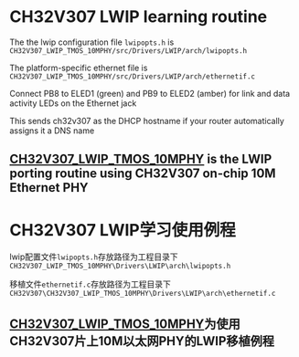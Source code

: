 # CH32V307 LWIP learning routine

The the lwip configuration file `lwipopts.h` is `CH32V307_LWIP_TMOS_10MPHY/src/Drivers/LWIP/arch/lwipopts.h`

The platform-specific ethernet file is `CH32V307_LWIP_TMOS_10MPHY/src/Drivers/LWIP/arch/ethernetif.c`

Connect PB8 to ELED1 (green) and PB9 to ELED2 (amber) for link and data activity LEDs on the Ethernet jack

This sends ch32v307 as the DHCP hostname if your router automatically assigns it a DNS name

## [CH32V307_LWIP_TMOS_10MPHY](https://github.com/ddrown/ch32v307-lwip/tree/main/CH32V307/CH32V307_LWIP_TMOS_10MPHY) is the LWIP porting routine using CH32V307 on-chip 10M Ethernet PHY

# CH32V307 LWIP学习使用例程

lwip配置文件`lwipopts.h`存放路径为工程目录下`CH32V307_LWIP_TMOS_10MPHY\Drivers\LWIP\arch\lwipopts.h`

移植文件`ethernetif.c`存放路径为工程目录下`CH32V307\CH32V307_LWIP_TMOS_10MPHY\Drivers\LWIP\arch\ethernetif.c`

## [CH32V307_LWIP_TMOS_10MPHY](https://github.com/smartmx/lwip_study_examples/tree/main/CH32V307/CH32V307_LWIP_TMOS_10MPHY)为使用CH32V307片上10M以太网PHY的LWIP移植例程
